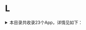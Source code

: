 # L
<details>
<summary>
本目录共收录23个App，详情见如下：
</summary>

- [line](https://quantumult.app/x/open-app/add-resource?remote-resource=%7B%22rewrite_remote%22%3A%20%5B%22https%3A%2F%2Fraw.githubusercontent.com%2Fzirawell%2FR-Store%2Fmain%2FRule%2FQuanX%2FAdblock%2FApp%2FL%2Fline%2Frewrite%2Fline.conf%2C%20tag%3Dline%22%5D%7D)
- [locsim](https://quantumult.app/x/open-app/add-resource?remote-resource=%7B%22rewrite_remote%22%3A%20%5B%22https%3A%2F%2Fraw.githubusercontent.com%2Fzirawell%2FR-Store%2Fmain%2FRule%2FQuanX%2FAdblock%2FApp%2FL%2Flocsim%2Frewrite%2Flocsim.conf%2C%20tag%3Dlocsim%22%5D%7D)
- [两步路](https://quantumult.app/x/open-app/add-resource?remote-resource=%7B%22rewrite_remote%22%3A%20%5B%22https%3A%2F%2Fraw.githubusercontent.com%2Fzirawell%2FR-Store%2Fmain%2FRule%2FQuanX%2FAdblock%2FApp%2FL%2F%E4%B8%A4%E6%AD%A5%E8%B7%AF%2Frewrite%2F2bulu.conf%2C%20tag%3D%E4%B8%A4%E6%AD%A5%E8%B7%AF%22%5D%7D)
- [乐刻](https://quantumult.app/x/open-app/add-resource?remote-resource=%7B%22rewrite_remote%22%3A%20%5B%22https%3A%2F%2Fraw.githubusercontent.com%2Fzirawell%2FR-Store%2Fmain%2FRule%2FQuanX%2FAdblock%2FApp%2FL%2F%E4%B9%90%E5%88%BB%2Frewrite%2Fleoao.conf%2C%20tag%3D%E4%B9%90%E5%88%BB%22%5D%7D)
- [乐播投屏](https://quantumult.app/x/open-app/add-resource?remote-resource=%7B%22rewrite_remote%22%3A%20%5B%22https%3A%2F%2Fraw.githubusercontent.com%2Fzirawell%2FR-Store%2Fmain%2FRule%2FQuanX%2FAdblock%2FApp%2FL%2F%E4%B9%90%E6%92%AD%E6%8A%95%E5%B1%8F%2Frewrite%2Fhpplay.conf%2C%20tag%3D%E4%B9%90%E6%92%AD%E6%8A%95%E5%B1%8F%22%5D%7D)
- [乐橙](https://quantumult.app/x/open-app/add-resource?remote-resource=%7B%22rewrite_remote%22%3A%20%5B%22https%3A%2F%2Fraw.githubusercontent.com%2Fzirawell%2FR-Store%2Fmain%2FRule%2FQuanX%2FAdblock%2FApp%2FL%2F%E4%B9%90%E6%A9%99%2Frewrite%2Flechange.conf%2C%20tag%3D%E4%B9%90%E6%A9%99%22%5D%7D)
- [乐视视频](https://quantumult.app/x/open-app/add-resource?remote-resource=%7B%22filter_remote%22%3A%20%5B%22https%3A%2F%2Fraw.githubusercontent.com%2Fzirawell%2FR-Store%2Fmain%2FRule%2FQuanX%2FAdblock%2FApp%2FL%2F%E4%B9%90%E8%A7%86%E8%A7%86%E9%A2%91%2Ffilter%2Fletv.list%2C%20tag%3D%E4%B9%90%E8%A7%86%E8%A7%86%E9%A2%91%22%5D%7D)
- [懒人听书](https://quantumult.app/x/open-app/add-resource?remote-resource=%7B%22rewrite_remote%22%3A%20%5B%22https%3A%2F%2Fraw.githubusercontent.com%2Fzirawell%2FR-Store%2Fmain%2FRule%2FQuanX%2FAdblock%2FApp%2FL%2F%E6%87%92%E4%BA%BA%E5%90%AC%E4%B9%A6%2Frewrite%2Fyyting.conf%2C%20tag%3D%E6%87%92%E4%BA%BA%E5%90%AC%E4%B9%A6%22%5D%7D)
- [懒投资](https://quantumult.app/x/open-app/add-resource?remote-resource=%7B%22rewrite_remote%22%3A%20%5B%22https%3A%2F%2Fraw.githubusercontent.com%2Fzirawell%2FR-Store%2Fmain%2FRule%2FQuanX%2FAdblock%2FApp%2FL%2F%E6%87%92%E6%8A%95%E8%B5%84%2Frewrite%2Flantouzi.conf%2C%20tag%3D%E6%87%92%E6%8A%95%E8%B5%84%22%5D%7D)
- [懒饭](https://quantumult.app/x/open-app/add-resource?remote-resource=%7B%22rewrite_remote%22%3A%20%5B%22https%3A%2F%2Fraw.githubusercontent.com%2Fzirawell%2FR-Store%2Fmain%2FRule%2FQuanX%2FAdblock%2FApp%2FL%2F%E6%87%92%E9%A5%AD%2Frewrite%2Flanfan.conf%2C%20tag%3D%E6%87%92%E9%A5%AD%22%5D%7D)
- [拉卡拉](https://quantumult.app/x/open-app/add-resource?remote-resource=%7B%22rewrite_remote%22%3A%20%5B%22https%3A%2F%2Fraw.githubusercontent.com%2Fzirawell%2FR-Store%2Fmain%2FRule%2FQuanX%2FAdblock%2FApp%2FL%2F%E6%8B%89%E5%8D%A1%E6%8B%89%2Frewrite%2Flakala.conf%2C%20tag%3D%E6%8B%89%E5%8D%A1%E6%8B%89%22%5D%7D)
- [拦截100](https://quantumult.app/x/open-app/add-resource?remote-resource=%7B%22rewrite_remote%22%3A%20%5B%22https%3A%2F%2Fraw.githubusercontent.com%2Fzirawell%2FR-Store%2Fmain%2FRule%2FQuanX%2FAdblock%2FApp%2FL%2F%E6%8B%A6%E6%88%AA100%2Frewrite%2Flanjie100.conf%2C%20tag%3D%E6%8B%A6%E6%88%AA100%22%5D%7D)
- [旅法师营地](https://quantumult.app/x/open-app/add-resource?remote-resource=%7B%22rewrite_remote%22%3A%20%5B%22https%3A%2F%2Fraw.githubusercontent.com%2Fzirawell%2FR-Store%2Fmain%2FRule%2FQuanX%2FAdblock%2FApp%2FL%2F%E6%97%85%E6%B3%95%E5%B8%88%E8%90%A5%E5%9C%B0%2Frewrite%2Fiyingdi.conf%2C%20tag%3D%E6%97%85%E6%B3%95%E5%B8%88%E8%90%A5%E5%9C%B0%22%5D%7D)
- [旅途随身听](https://quantumult.app/x/open-app/add-resource?remote-resource=%7B%22rewrite_remote%22%3A%20%5B%22https%3A%2F%2Fraw.githubusercontent.com%2Fzirawell%2FR-Store%2Fmain%2FRule%2FQuanX%2FAdblock%2FApp%2FL%2F%E6%97%85%E9%80%94%E9%9A%8F%E8%BA%AB%E5%90%AC%2Frewrite%2F1314zhilv.conf%2C%20tag%3D%E6%97%85%E9%80%94%E9%9A%8F%E8%BA%AB%E5%90%AC%22%5D%7D)
- [来疯](https://quantumult.app/x/open-app/add-resource?remote-resource=%7B%22rewrite_remote%22%3A%20%5B%22https%3A%2F%2Fraw.githubusercontent.com%2Fzirawell%2FR-Store%2Fmain%2FRule%2FQuanX%2FAdblock%2FApp%2FL%2F%E6%9D%A5%E7%96%AF%2Frewrite%2Flaifeng.conf%2C%20tag%3D%E6%9D%A5%E7%96%AF%22%5D%7D)
- [灵锡](https://quantumult.app/x/open-app/add-resource?remote-resource=%7B%22rewrite_remote%22%3A%20%5B%22https%3A%2F%2Fraw.githubusercontent.com%2Fzirawell%2FR-Store%2Fmain%2FRule%2FQuanX%2FAdblock%2FApp%2FL%2F%E7%81%B5%E9%94%A1%2Frewrite%2Flinxi.conf%2C%20tag%3D%E7%81%B5%E9%94%A1%22%5D%7D)
- [猎聘](https://quantumult.app/x/open-app/add-resource?remote-resource=%7B%22filter_remote%22%3A%20%5B%22https%3A%2F%2Fraw.githubusercontent.com%2Fzirawell%2FR-Store%2Fmain%2FRule%2FQuanX%2FAdblock%2FApp%2FL%2F%E7%8C%8E%E8%81%98%2Ffilter%2Fliepin.list%2C%20tag%3D%E7%8C%8E%E8%81%98%22%5D%2C%22rewrite_remote%22%3A%20%5B%22https%3A%2F%2Fraw.githubusercontent.com%2Fzirawell%2FR-Store%2Fmain%2FRule%2FQuanX%2FAdblock%2FApp%2FL%2F%E7%8C%8E%E8%81%98%2Frewrite%2Fliepin.conf%2C%20tag%3D%E7%8C%8E%E8%81%98%22%5D%7D)
- [联想](https://quantumult.app/x/open-app/add-resource?remote-resource=%7B%22rewrite_remote%22%3A%20%5B%22https%3A%2F%2Fraw.githubusercontent.com%2Fzirawell%2FR-Store%2Fmain%2FRule%2FQuanX%2FAdblock%2FApp%2FL%2F%E8%81%94%E6%83%B3%2Frewrite%2Flenovo.conf%2C%20tag%3D%E8%81%94%E6%83%B3%22%5D%7D)
- [莱充](https://quantumult.app/x/open-app/add-resource?remote-resource=%7B%22rewrite_remote%22%3A%20%5B%22https%3A%2F%2Fraw.githubusercontent.com%2Fzirawell%2FR-Store%2Fmain%2FRule%2FQuanX%2FAdblock%2FApp%2FL%2F%E8%8E%B1%E5%85%85%2Frewrite%2Flaichon.conf%2C%20tag%3D%E8%8E%B1%E5%85%85%22%5D%7D)
- [菱菱邦](https://quantumult.app/x/open-app/add-resource?remote-resource=%7B%22rewrite_remote%22%3A%20%5B%22https%3A%2F%2Fraw.githubusercontent.com%2Fzirawell%2FR-Store%2Fmain%2FRule%2FQuanX%2FAdblock%2FApp%2FL%2F%E8%8F%B1%E8%8F%B1%E9%82%A6%2Frewrite%2F00bang.conf%2C%20tag%3D%E8%8F%B1%E8%8F%B1%E9%82%A6%22%5D%7D)
- [蓝基因](https://quantumult.app/x/open-app/add-resource?remote-resource=%7B%22filter_remote%22%3A%20%5B%22https%3A%2F%2Fraw.githubusercontent.com%2Fzirawell%2FR-Store%2Fmain%2FRule%2FQuanX%2FAdblock%2FApp%2FL%2F%E8%93%9D%E5%9F%BA%E5%9B%A0%2Ffilter%2Flanjiyin.list%2C%20tag%3D%E8%93%9D%E5%9F%BA%E5%9B%A0%22%5D%2C%22rewrite_remote%22%3A%20%5B%22https%3A%2F%2Fraw.githubusercontent.com%2Fzirawell%2FR-Store%2Fmain%2FRule%2FQuanX%2FAdblock%2FApp%2FL%2F%E8%93%9D%E5%9F%BA%E5%9B%A0%2Frewrite%2Flanjiyin.conf%2C%20tag%3D%E8%93%9D%E5%9F%BA%E5%9B%A0%22%5D%7D)
- [领英](https://quantumult.app/x/open-app/add-resource?remote-resource=%7B%22filter_remote%22%3A%20%5B%22https%3A%2F%2Fraw.githubusercontent.com%2Fzirawell%2FR-Store%2Fmain%2FRule%2FQuanX%2FAdblock%2FApp%2FL%2F%E9%A2%86%E8%8B%B1%2Ffilter%2Flinkedin.list%2C%20tag%3D%E9%A2%86%E8%8B%B1%22%5D%2C%22rewrite_remote%22%3A%20%5B%22https%3A%2F%2Fraw.githubusercontent.com%2Fzirawell%2FR-Store%2Fmain%2FRule%2FQuanX%2FAdblock%2FApp%2FL%2F%E9%A2%86%E8%8B%B1%2Frewrite%2Flinkedin.conf%2C%20tag%3D%E9%A2%86%E8%8B%B1%22%5D%7D)
- [鲁班到家用户版](https://quantumult.app/x/open-app/add-resource?remote-resource=%7B%22rewrite_remote%22%3A%20%5B%22https%3A%2F%2Fraw.githubusercontent.com%2Fzirawell%2FR-Store%2Fmain%2FRule%2FQuanX%2FAdblock%2FApp%2FL%2F%E9%B2%81%E7%8F%AD%E5%88%B0%E5%AE%B6%E7%94%A8%E6%88%B7%E7%89%88%2Frewrite%2Flbdj.conf%2C%20tag%3D%E9%B2%81%E7%8F%AD%E5%88%B0%E5%AE%B6%E7%94%A8%E6%88%B7%E7%89%88%22%5D%7D)

</details>